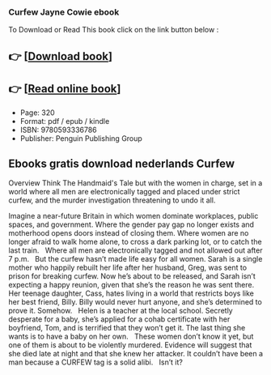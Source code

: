 ### Curfew Jayne Cowie ebook

To Download or Read This book click on the link button below :

## 👉  [**[Download book](http://filesbooks.info/download.php?group=book&from=github.com&id=627384&lnk=1061 "Download book")**]

## 👉  [**[Read online book](http://filesbooks.info/download.php?group=book&from=github.com&id=627384&lnk=1061 "Read online book")**]


* Page: 320
* Format: pdf / epub / kindle
* ISBN: 9780593336786
* Publisher: Penguin Publishing Group



## Ebooks gratis download nederlands Curfew


Overview
Think The Handmaid&#039;s Tale but with the women in charge, set in a world where all men are electronically tagged and placed under strict curfew, and the murder investigation threatening to undo it all.

 Imagine a near-future Britain in which women dominate workplaces, public spaces, and government. Where the gender pay gap no longer exists and motherhood opens doors instead of closing them. Where women are no longer afraid to walk home alone, to cross a dark parking lot, or to catch the last train.
  
 Where all men are electronically tagged and not allowed out after 7 p.m.
  
 But the curfew hasn’t made life easy for all women. Sarah is a single mother who happily rebuilt her life after her husband, Greg, was sent to prison for breaking curfew. Now he’s about to be released, and Sarah isn’t expecting a happy reunion, given that she’s the reason he was sent there.
  
 Her teenage daughter, Cass, hates living in a world that restricts boys like her best friend, Billy. Billy would never hurt anyone, and she’s determined to prove it. Somehow.
  
 Helen is a teacher at the local school. Secretly desperate for a baby, she’s applied for a cohab certificate with her boyfriend, Tom, and is terrified that they won’t get it. The last thing she wants is to have a baby on her own.
  
 These women don’t know it yet, but one of them is about to be violently murdered. Evidence will suggest that she died late at night and that she knew her attacker. It couldn’t have been a man because a CURFEW tag is a solid alibi.
  
 Isn’t it?



